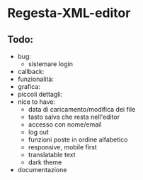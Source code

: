 # Regesta-XML-editor

## Todo:

- bug:
  - sistemare login
- callback:
- funzionalità:
- grafica:
- piccoli dettagli:
- nice to have:
  - data di caricamento/modifica dei file
  - tasto salva che resta nell'editor
  - accesso con nome/email
  - log out
  - funzioni poste in ordine alfabetico
  - responsive, mobile first
  - translatable text
  - dark theme
- documentazione
